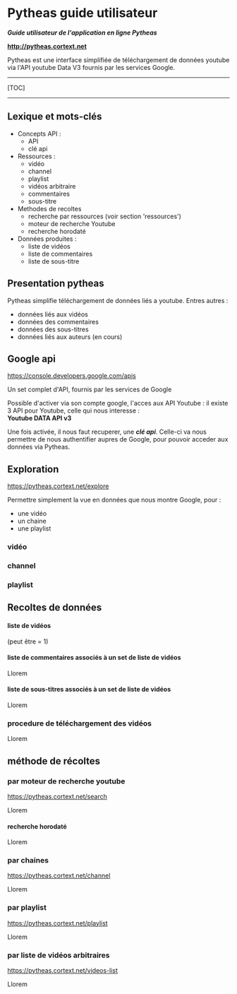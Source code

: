 Pytheas guide utilisateur
======

***Guide utilisateur de l'application en ligne Pytheas***

**http://pytheas.cortext.net**

Pytheas est une interface simplifiée de téléchargement de données youtube via l'API youtube Data V3 fournis par les services Google.

------------------------------------------

[TOC]

------------------------------------------


## Lexique et mots-clés
* Concepts API :
	* API 
	* clé api 
* Ressources :
	* vidéo
	* channel
	* playlist 
	* vidéos arbitraire
	* commentaires
	* sous-titre
* Methodes de recoltes
	* recherche par ressources (voir section 'ressources')
	* moteur de recherche Youtube
	* recherche horodaté
* Données produites :
	* liste de vidéos
	* liste de commentaires
	* liste de sous-titre




## Presentation pytheas

Pytheas simplifie téléchargement de données liés a youtube. Entres autres : 

- données liés aux vidéos
- données des commentaires
- données des sous-titres
- données liés aux auteurs (en cours)




## Google api

https://console.developers.google.com/apis

Un set complet d'API, fournis par les services de Google

Possible d'activer via son compte google, l'acces aux API Youtube : il existe 3 API pour Youtube, celle qui nous interesse :  
**Youtube DATA API v3** 

Une fois activée, il nous faut recuperer, une ***clé api***. Celle-ci va nous permettre de nous authentifier aupres de Google, pour pouvoir acceder aux données via Pytheas.



## Exploration 

https://pytheas.cortext.net/explore

Permettre simplement la vue en données que nous  montre Google, pour : 

- une vidéo
- un chaine
- une playlist


### vidéo
### channel
### playlist






## Recoltes de données

#### liste de vidéos

(peut être = 1)


#### liste de commentaires associés à un set de liste de vidéos
Llorem


#### liste de sous-titres associés à un set de liste de vidéos
Llorem

### procedure de téléchargement des vidéos
Llorem



## méthode de récoltes

### par moteur de recherche youtube
https://pytheas.cortext.net/search

Llorem

#### recherche horodaté
Llorem

### par chaines
https://pytheas.cortext.net/channel

Llorem

### par playlist
https://pytheas.cortext.net/playlist

Llorem

### par liste de vidéos arbitraires
https://pytheas.cortext.net/videos-list

Llorem








